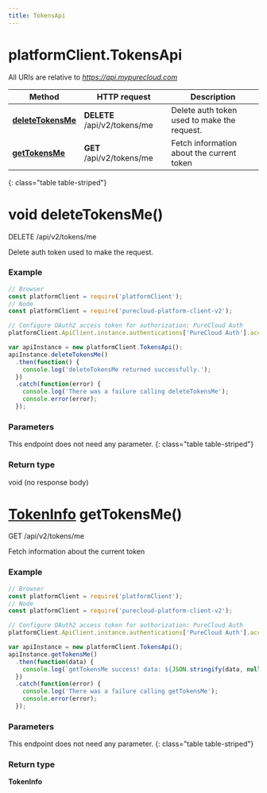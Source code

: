 ```yaml
---
title: TokensApi
---
```

# platformClient.TokensApi

All URIs are relative to *https://api.mypurecloud.com*

| Method | HTTP request | Description |
| ------------- | ------------- | ------------- |
[**deleteTokensMe**](TokensApi.html#deleteTokensMe) | **DELETE** /api/v2/tokens/me | Delete  auth token used to make the request.
[**getTokensMe**](TokensApi.html#getTokensMe) | **GET** /api/v2/tokens/me | Fetch information about the current token
{: class="table table-striped"}

<a name="deleteTokensMe"></a>

# void deleteTokensMe()

DELETE /api/v2/tokens/me

Delete  auth token used to make the request.



### Example

~~~ javascript
// Browser
const platformClient = require('platformClient');
// Node
const platformClient = require('purecloud-platform-client-v2');

// Configure OAuth2 access token for authorization: PureCloud Auth
platformClient.ApiClient.instance.authentications['PureCloud Auth'].accessToken = 'YOUR ACCESS TOKEN';

var apiInstance = new platformClient.TokensApi();
apiInstance.deleteTokensMe()
  .then(function() {
    console.log('deleteTokensMe returned successfully.');
  })
  .catch(function(error) {
  	console.log('There was a failure calling deleteTokensMe');
    console.error(error);
  });

~~~

### Parameters

This endpoint does not need any parameter.
{: class="table table-striped"}

### Return type

void (no response body)

<a name="getTokensMe"></a>

# [**TokenInfo**](TokenInfo.html) getTokensMe()

GET /api/v2/tokens/me

Fetch information about the current token



### Example

~~~ javascript
// Browser
const platformClient = require('platformClient');
// Node
const platformClient = require('purecloud-platform-client-v2');

// Configure OAuth2 access token for authorization: PureCloud Auth
platformClient.ApiClient.instance.authentications['PureCloud Auth'].accessToken = 'YOUR ACCESS TOKEN';

var apiInstance = new platformClient.TokensApi();
apiInstance.getTokensMe()
  .then(function(data) {
    console.log(`getTokensMe success! data: ${JSON.stringify(data, null, 2)}`);
  })
  .catch(function(error) {
  	console.log('There was a failure calling getTokensMe');
    console.error(error);
  });

~~~

### Parameters

This endpoint does not need any parameter.
{: class="table table-striped"}

### Return type

**TokenInfo**

